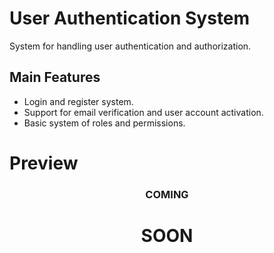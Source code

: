 # User Authentication System
System for handling user authentication and authorization.

## Main Features

* Login and register system.
* Support for email verification and user account activation.
* Basic system of roles and permissions.

# Preview
### <p align="center">COMING</p>

# <p align="center">SOON</p>

